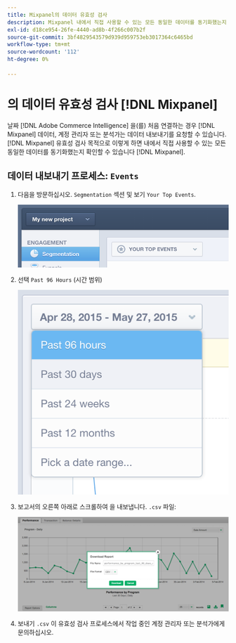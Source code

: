 ```yaml
---
title: Mixpanel의 데이터 유효성 검사
description: Mixpanel 내에서 직접 사용할 수 있는 모든 동일한 데이터를 동기화했는지 확인하는 방법에 대해 알아봅니다.
exl-id: d18ce954-26fe-4440-ad8b-4f266c007b2f
source-git-commit: 3bf4829543579d939d959753eb3017364c6465bd
workflow-type: tm+mt
source-wordcount: '112'
ht-degree: 0%

---
```


# 의 데이터 유효성 검사 [!DNL Mixpanel]

날짜 [!DNL Adobe Commerce Intelligence] 을(를) 처음 연결하는 경우 [!DNL Mixpanel] 데이터, 계정 관리자 또는 분석가는 데이터 내보내기를 요청할 수 있습니다. [!DNL Mixpanel] 유효성 검사 목적으로 이렇게 하면 내에서 직접 사용할 수 있는 모든 동일한 데이터를 동기화했는지 확인할 수 있습니다 [!DNL Mixpanel].

## 데이터 내보내기 프로세스: `Events`

1. 다음을 방문하십시오. `Segmentation` 섹션 및 보기 `Your Top Events`.

   ![](../../../assets/your-top-events.png)

1. 선택 `Past 96 Hours` (시간 범위)

   ![](../../../assets/past-96-hours.png)

1. 보고서의 오른쪽 아래로 스크롤하여 을 내보냅니다. `.csv` 파일:

   ![](../../../assets/export-csv-mixpanel.png)

1. 보내기 `.csv` 이 유효성 검사 프로세스에서 작업 중인 계정 관리자 또는 분석가에게 문의하십시오.
